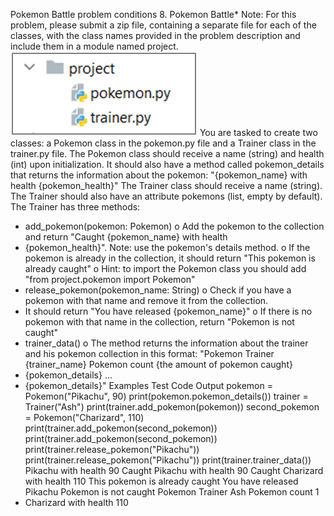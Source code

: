 Pokemon Battle   problem conditions
               8.	Pokemon Battle*
Note: For this problem, please submit a zip file, containing a separate file for each of the classes,
with the class names provided in the problem description and include them in a module named project.
![img_7.png](img_7.png)
You are tasked to create two classes: a Pokemon class in the pokemon.py file and 
a Trainer class in the trainer.py file. 
The Pokemon class should receive a name (string) and health (int) upon initialization. 
It should also have a method called pokemon_details that returns the information 
about the pokemon: "{pokemon_name} with health {pokemon_health}"
The Trainer class should receive a name (string). The Trainer should also have an 
attribute pokemons (list, empty by default). The Trainer has three methods:
-	add_pokemon(pokemon: Pokemon)
o	Add the pokemon to the collection and return "Caught {pokemon_name} with health
- {pokemon_health}". Note: use the pokemon's details method.
o	If the pokemon is already in the collection, it should return "This pokemon is already caught"
o	Hint: to import the Pokemon class you should add "from project.pokemon import Pokemon"
-	release_pokemon(pokemon_name: String) 
o	Check if you have a pokemon with that name and remove it from the collection.
- It should return "You have released {pokemon_name}"
o	If there is no pokemon with that name in the collection, return "Pokemon is not caught"
-	trainer_data()
o	The method returns the information about the trainer and his pokemon collection in this format:
"Pokemon Trainer {trainer_name}
 Pokemon count {the amount of pokemon caught}
 - {pokemon_details}
 ...
 - {pokemon_details}"
Examples
Test Code	Output
pokemon = Pokemon("Pikachu", 90)
print(pokemon.pokemon_details())
trainer = Trainer("Ash")
print(trainer.add_pokemon(pokemon))
second_pokemon = Pokemon("Charizard", 110)
print(trainer.add_pokemon(second_pokemon))
print(trainer.add_pokemon(second_pokemon))
print(trainer.release_pokemon("Pikachu"))
print(trainer.release_pokemon("Pikachu"))
print(trainer.trainer_data())	Pikachu with health 90
Caught Pikachu with health 90
Caught Charizard with health 110
This pokemon is already caught
You have released Pikachu
Pokemon is not caught
Pokemon Trainer Ash
Pokemon count 1
- Charizard with health 110
